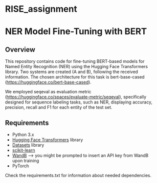 # RISE_assignment

# NER Model Fine-Tuning with BERT

## Overview

This repository contains code for fine-tuning BERT-based models for Named Entity Recognition (NER) using the Hugging Face Transformers library. 
Two systems are created (A and B), following the received information. The chosen architecture for this task is bert-base-cased (https://huggingface.co/bert-base-cased).

We employed seqeval as evaluation metric (https://huggingface.co/spaces/evaluate-metric/seqeval), specifically designed for sequence labeling tasks, such as NER,
displaying accuracy, precision, recall and F1 for each entity of the test set.

## Requirements

- Python 3.x
- [Hugging Face Transformers](https://github.com/huggingface/transformers) library
- [Datasets](https://github.com/huggingface/datasets) library
- [scikit-learn](https://scikit-learn.org/stable/index.html)
- [WandB](https://wandb.ai/site) --> you might be prompted to insert an API key from WandB upon training
- PyTorch

Check the requirements.txt for information about needed dependencies. 


